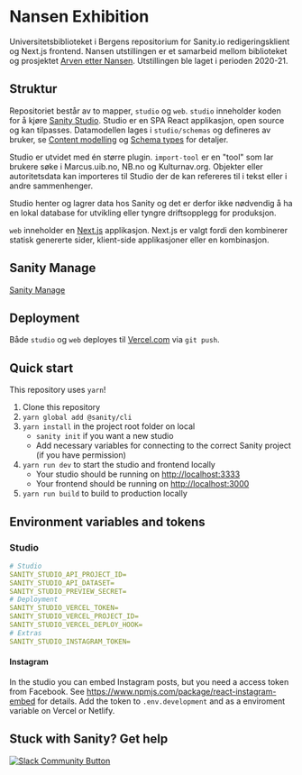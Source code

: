 # Nansen Exhibition

Universitetsbiblioteket i Bergens repositorium for Sanity.io redigeringsklient og Next.js frontend. Nansen utstillingen er et samarbeid mellom biblioteket og prosjektet [Arven etter Nansen](https://arvenetternansen.com/). Utstillingen ble laget i perioden 2020-21. 

## Struktur

Repositoriet består av to mapper, `studio` og `web`. `studio` inneholder koden for å kjøre [Sanity Studio](https://www.sanity.io/docs/sanity-studio). Studio er en SPA React applikasjon, open source og kan tilpasses. Datamodellen lages i `studio/schemas` og defineres av bruker, se [Content modelling](https://www.sanity.io/docs/content-modelling) og [Schema types](https://www.sanity.io/docs/schema-types) for detaljer.

Studio er utvidet med én større plugin. `import-tool` er en "tool" som lar brukere søke i Marcus.uib.no, NB.no og Kulturnav.org. Objekter eller autoritetsdata kan importeres til Studio der de kan refereres til i tekst eller i andre sammenhenger.

Studio henter og lagrer data hos Sanity og det er derfor ikke nødvendig å ha en lokal database for utvikling eller tyngre driftsopplegg for produksjon.

`web` inneholder en [Next.js](https://nextjs.org/) applikasjon. Next.js er valgt fordi den kombinerer statisk genererte sider, klient-side applikasjoner eller en kombinasjon.

## Sanity Manage

[Sanity Manage](https://www.sanity.io/manage)

## Deployment

Både `studio` og `web` deployes til [Vercel.com](https://vercel.com/) via `git push`.

## Quick start

This repository uses `yarn`!

1. Clone this repository
1. `yarn global add @sanity/cli`
2. `yarn install` in the project root folder on local
   - `sanity init` if you want a new studio
   - Add necessary variables for connecting to the correct Sanity project (if you have permission)
3. `yarn run dev` to start the studio and frontend locally
   - Your studio should be running on [http://localhost:3333](http://localhost:3333)
   - Your frontend should be running on [http://localhost:3000](http://localhost:3000)
4. `yarn run build` to build to production locally


## Environment variables and tokens

### Studio

```yaml
# Studio
SANITY_STUDIO_API_PROJECT_ID=
SANITY_STUDIO_API_DATASET=
SANITY_STUDIO_PREVIEW_SECRET=
# Deployment
SANITY_STUDIO_VERCEL_TOKEN=
SANITY_STUDIO_VERCEL_PROJECT_ID=
SANITY_STUDIO_VERCEL_DEPLOY_HOOK=
# Extras
SANITY_STUDIO_INSTAGRAM_TOKEN=
```

#### Instagram

In the studio you can embed Instagram posts, but you need a access token from Facebook. See https://www.npmjs.com/package/react-instagram-embed for details. Add the token to `.env.development` and as a enviroment variable on Vercel or Netlify.


## Stuck with Sanity? Get help

[![Slack Community Button](https://slack.sanity.io/badge.svg)](https://slack.sanity.io/)
